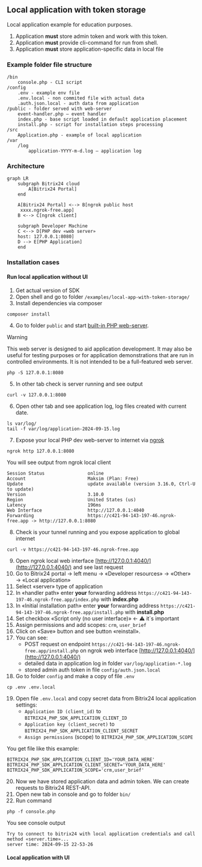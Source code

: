 ## Local application with token storage

Local application example for education purposes.

1. Application **must** store admin token and work with this token.
2. Application **must** provide cli-command for run from shell.
3. Application **must** store application-specific data in local file

### Example folder file structure

```
/bin
    console.php - CLI script
/config
    .env - example env file
    .env.local - non commited file with actual data
    .auth.json.local - auth data from application
/public - folder served with web-server
    event-handler.php – event handler           
    index.php - base script loaded in default application placement
    install.php - script for installation steps processing
/src
    Application.php - example of local application         
/var
    /log
        application-YYYY-m-d.log – application log
```


### Architecture

```mermaid
graph LR
    subgraph Bitrix24 cloud
        A[Bitrix24 Portal] 
    end
    
    A[Bitrix24 Portal] <--> B[ngrok public host
     xxxx.ngrok-free.app]
    B <--> C[ngrok client]
    
    subgraph Developer Machine 
    C <--> D[PHP dev «web server» 
    host: 127.0.0.1:8080]
    D --> E[PHP Application]
    end
```

### Installation cases

#### Run local application without UI

1. Get actual version of SDK
2. Open shell and go to folder `/examples/local-app-with-token-storage/`
3. Install dependencies via composer

```shell
composer install
```

4. Go to folder `public` and
   start [built-in PHP web-server](https://www.php.net/manual/en/features.commandline.webserver.php).

> [!WARNING]  
> This web server is designed to aid application development. It may also be useful for testing purposes or for
> application demonstrations that are run in controlled environments. It is not intended to be a full-featured web server.

```shell
php -S 127.0.0.1:8080
```

5. In other tab check is server running and see output

```shell
curl -v 127.0.0.1:8080
```

6. Open other tab and see application log, log files created with current date.

```shell
ls var/log/ 
tail -f var/log/application-2024-09-15.log
```

7. Expose your local PHP dev web-server to internet via [ngrok](https://ngrok.com/)

```shell
ngrok http 127.0.0.1:8080
```

You will see output from ngrok local client

```
Session Status                online
Account                       Maksim (Plan: Free)
Update                        update available (version 3.16.0, Ctrl-U to update)
Version                       3.10.0
Region                        United States (us)
Latency                       196ms
Web Interface                 http://127.0.0.1:4040
Forwarding                    https://c421-94-143-197-46.ngrok-free.app -> http://127.0.0.1:8080
```

8. Check is your tunnel running and you expose application to global internet

```shell
curl -v https://c421-94-143-197-46.ngrok-free.app
```

9. Open ngrok local web interface [http://127.0.0.1:4040/](http://127.0.0.1:4040/) and see last request
10. Go to Bitrix24 portal → left menu → «Developer resources» → «Other» → «Local application»
11. Select «server» type of application
12. In «handler path» enter **your** forwarding address `https://c421-94-143-197-46.ngrok-free.app/index.php` with **index.php**
13. In «Initial installation path» enter **your** forwarding address `https://c421-94-143-197-46.ngrok-free.app/install.php` with
    **install.php**
14. Set checkbox «Script only (no user interface)» ← ⚠️ it`s important
15. Assign permissions and add scopes: `crm`, `user_brief`
16. Click on «Save» button and see button «reinstall».
17. You can see:
    - POST request on endpoint `https://c421-94-143-197-46.ngrok-free.app/install.php` on ngrok web
      interface [http://127.0.0.1:4040/](http://127.0.0.1:4040/)
    - detailed data in application log in folder `var/log/application-*.log`
    - stored admin auth token in file `config/auth.json.local`
18. Go to folder `config` and make a copy of file `.env`

```shell
cp .env .env.local
```

19. Open file `.env.local` and copy secret data from Bitrix24 local application settings:
    - `Application ID (client_id)` to `BITRIX24_PHP_SDK_APPLICATION_CLIENT_ID`
    - `Application key (client_secret)` to `BITRIX24_PHP_SDK_APPLICATION_CLIENT_SECRET`
    - `Assign permissions` (scope) to `BITRIX24_PHP_SDK_APPLICATION_SCOPE`

You get file like this example:

```
BITRIX24_PHP_SDK_APPLICATION_CLIENT_ID='YOUR_DATA_HERE'
BITRIX24_PHP_SDK_APPLICATION_CLIENT_SECRET='YOUR_DATA_HERE'
BITRIX24_PHP_SDK_APPLICATION_SCOPE='crm,user_brief'
```

20. Now we have stored application data and admin token. We can create requests to Bitrix24 REST-API.
21. Open new tab in console and go to folder `bin/`
20. Run command

```shell
php -f console.php
```

You see console output

```
Try to connect to bitrix24 with local application credentials and call method «server.time»...
server time: 2024-09-15 22-53-26
```

#### Local application with UI